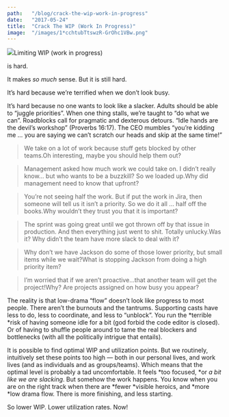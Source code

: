 ```yaml
---
path:	"/blog/crack-the-wip-work-in-progress"
date:	"2017-05-24"
title:	"Crack The WIP (Work In Progress)"
image:	"/images/1*cchtubTtswzR-GrOhc1VBw.png"
---
```


![](/images/1*cchtubTtswzR-GrOhc1VBw.png)Limiting WIP (work in progress)

 is hard.

It makes *so much* sense. But it is still hard.

It’s hard because we’re terrified when we don’t look busy.

It’s hard because no one wants to look like a slacker. Adults should be able to “juggle priorities”. When one thing stalls, we’re taught to “do what we can”. Roadblocks call for pragmatic and dexterous detours. “Idle hands are the devil’s workshop” (Proverbs 16:17). The CEO mumbles “you’re kidding me … you are saying we can’t scratch our heads and skip at the same time!”


> We take on a lot of work because stuff gets blocked by other teams.Oh interesting, maybe you should help them out?


> Management asked how much work we could take on. I didn’t really know… but who wants to be a buzzkill? So we loaded up.Why did management need to know that upfront?


> You’re not seeing half the work. But if put the work in Jira, then someone will tell us it isn’t a priority. So we do it all … half off the books.Why wouldn’t they trust you that it is important?


> The sprint was going great until we got thrown off by that issue in production. And then everything just went to shit. Totally unlucky.Was it? Why didn’t the team have more slack to deal with it?


> Why don’t we have Jackson do some of those lower priority, but small items while we wait?What is stopping Jackson from doing a high priority item?


> I’m worried that if we aren’t proactive…that another team will get the project!Why? Are projects assigned on how busy you appear?

The reality is that low-drama “flow” doesn’t look like progress to most people. There aren’t the burnouts and the tantrums. Supporting casts have less to do, less to coordinate, and less to “unblock”. You run the *terrible *risk of having someone idle for a bit (god forbid the code editor is closed). Or of having to shuffle people around to tame the real blockers and bottlenecks (with all the politically intrigue that entails).

It is possible to find optimal WIP and utilization points. But we routinely, intuitively set these points too high — both in our personal lives, and work lives (and as individuals and as groups/teams). Which means that the optimal level is probably a tad uncomfortable. It feels *too focused, *or *a bit like we are slacking*. But somehow the work happens. You know when you are on the right track when there are *fewer *visible heroics, and *more *low drama flow. There is more finishing, and less starting.

So lower WIP. Lower utilization rates. Now!

